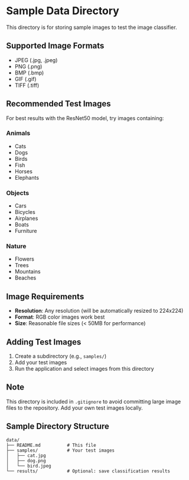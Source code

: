 # Sample Data Directory

This directory is for storing sample images to test the image classifier.

## Supported Image Formats

- JPEG (.jpg, .jpeg)
- PNG (.png)
- BMP (.bmp)
- GIF (.gif)
- TIFF (.tiff)

## Recommended Test Images

For best results with the ResNet50 model, try images containing:

### Animals
- Cats
- Dogs
- Birds
- Fish
- Horses
- Elephants

### Objects
- Cars
- Bicycles
- Airplanes
- Boats
- Furniture

### Nature
- Flowers
- Trees
- Mountains
- Beaches

## Image Requirements

- **Resolution**: Any resolution (will be automatically resized to 224x224)
- **Format**: RGB color images work best
- **Size**: Reasonable file sizes (< 50MB for performance)

## Adding Test Images

1. Create a subdirectory (e.g., `samples/`)
2. Add your test images
3. Run the application and select images from this directory

## Note

This directory is included in `.gitignore` to avoid committing large image files to the repository. Add your own test images locally.

## Sample Directory Structure

```
data/
├── README.md          # This file
├── samples/           # Your test images
│   ├── cat.jpg
│   ├── dog.png
│   └── bird.jpeg
└── results/           # Optional: save classification results
```
